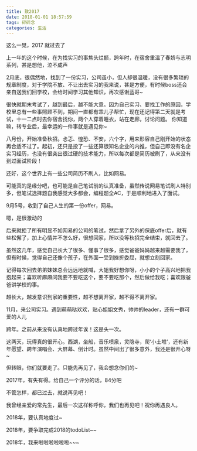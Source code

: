 ```yaml
---
title: 致2017
date: 2018-01-01 18:57:59
tags: 碎碎念
categories: 生活
---
```


这么一晃，2017 就过去了
 
上一年的这个时候，在为找实习的事焦头烂额，跨年时，在宿舍重温了春娇与志明系列，甚是想他，泣不成声
 
2月底，很偶然地，找到了一份实习，公司虽小，但人却很温暖，没有很多繁琐的规章制度，对于学院不放、不让出去实习的我来说，甚是方便，有时候boss还会亲自送我们回学校，会给时间学习其他知识，再次感谢蓝哥~
 
很快就期末考试了，越到最后，越不能大意。因为自己实习、要找工作的原因，学校里总有一些事照顾不到，期间一直都有乖儿子帮忙，现在还记得第二天就是考试，十一二点时去你宿舍找你，两个人穿着睡衣，站在走廊，讨论问题。
你知道嘛，转专业后，最幸运的一件事就是遇见你~
  
八月份，开始准备秋招。忐忑、惶恐、不安，六个字，用来形容自己刚开始的状态再合适不过了。起初，还只是投了一些还算很知名企业的内推，但自己即没有名企实习经历，也没有很突出很过硬的技术能力，所以每次都是简历被刷了，从来没有到过面试阶段！
  
还好，这个世界上有一些公司简历不刷人，比如网易。
  
可能真的是缘分吧，也可能是自己笔试前的认真准备，虽然传说网易笔试刷人特别多，但笔试选择题自我感觉大多都会，编程题全AC，于是顺利地进入了面试。

9月5号，收到了自己人生的第一份offer，网易。

嗯，是很激动的

后来就拒了所有明显不如网易的公司的笔试，然后拿了另外的保底offer后，就有些松懈了，加上心情并不怎么好，很想回家，所以没等秋招完全结束，就回去了。

虽然这几年，感觉自己长大了很多、懂事了很多，感觉爸爸妈妈越来越需要我了，但有时候，觉得自己还像个孩子，在外面一受到挫折委屈，就想立刻回家。

记得每次回去弟弟妹妹总会远远地就喊，大姐我好想你呀，小小的个子高兴地把我抱起来；喜欢听麻麻问我要不要吃这个，要不要吃那个，然后做给我吃；喜欢跟爸爸讲学校的事。

越长大，越发意识到家的重要性，越不想离开家，越不得不离开家。

11月，来公司实习。遇到萌萌哒欢欢，贴心姐姐文秀，帅帅的leader，还有一群可爱的人儿

跨年。之前从来没有认真地跨过年诶！这是头一次。

这两天，玩得真的很开心。西湖，坐船，音乐喷泉，灵隐寺，爬‘小土堆’，还有新年愿望、跨年演唱会、大屏幕、倒计时。虽然中间出了很多意外，我还是很开心呀~

但转眼，你们就要走了。只能先再见了，我会想念你们的~


2017年，有失有得。给自己一个评分的话，84分吧

不管怎样，都已过去，就说再见吧！

我曾经亲爱的常先生，最后一次这样称呼你，我们也再见吧！祝你再遇良人。

2018年，要认真地度过~

2018年，要争取完成2018的todoList~~

2018年，我来啦啦啦啦啦啦~~~

